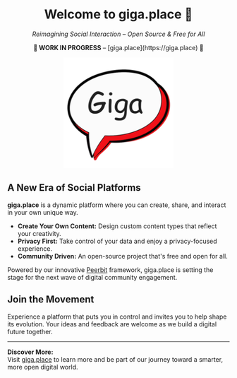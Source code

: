 <div align="center">

# Welcome to giga.place 🚀

*Reimagining Social Interaction – Open Source & Free for All*

<p><strong>🚧 WORK IN PROGRESS</strong> – [giga.place](https://giga.place) <strong>🚧</strong></p>

<img src="https://github.com/dao-xyz/.github/blob/4147355f6663d273b2f85da6ff73cb285145e588/gigalogo.png" alt="giga.place logo" width="250">

</div>

## A New Era of Social Platforms

**giga.place** is a dynamic platform where you can create, share, and interact in your own unique way.
- **Create Your Own Content:** Design custom content types that reflect your creativity.
- **Privacy First:** Take control of your data and enjoy a privacy-focused experience.
- **Community Driven:** An open-source project that's free and open for all.

Powered by our innovative [Peerbit](https://github.com/dao-xyz/peerbit) framework, giga.place is setting the stage for the next wave of digital community engagement.

## Join the Movement

Experience a platform that puts you in control and invites you to help shape its evolution.
Your ideas and feedback are welcome as we build a digital future together.

---

**Discover More:**  
Visit [giga.place](https://giga.place) to learn more and be part of our journey toward a smarter, more open digital world.
